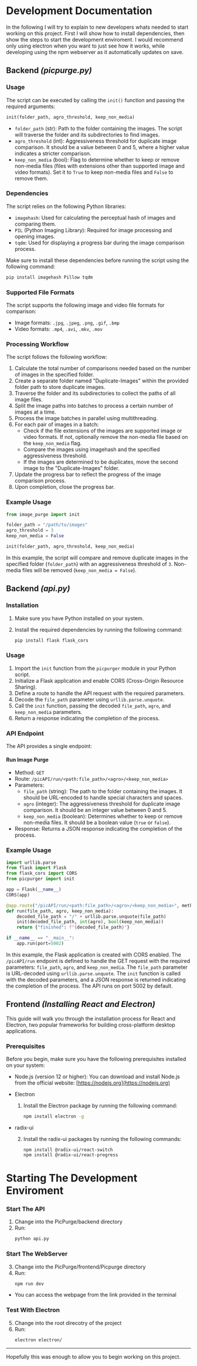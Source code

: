 # Development Documentation

In the following I will try to explain to new developers whats needed to start working on this project. First I will show how to install dependencies, then show the steps to start the development enviroment. I would recommend only using electron when you want to just see how it works, while developing using the npm webserver as it automatically updates on save.
## Backend *(picpurge.py)*
### Usage

The script can be executed by calling the `init()` function and passing the required arguments:

```python
init(folder_path, agro_threshold, keep_non_media)
```

- `folder_path` (str): Path to the folder containing the images. The script will traverse the folder and its subdirectories to find images.
- `agro_threshold` (int): Aggressiveness threshold for duplicate image comparison. It should be a value between 0 and 5, where a higher value indicates a stricter comparison.
- `keep_non_media` (bool): Flag to determine whether to keep or remove non-media files (files with extensions other than supported image and video formats). Set it to `True` to keep non-media files and `False` to remove them.

### Dependencies

The script relies on the following Python libraries:

- `imagehash`: Used for calculating the perceptual hash of images and comparing them.
- `PIL` (Python Imaging Library): Required for image processing and opening images.
- `tqdm`: Used for displaying a progress bar during the image comparison process.

Make sure to install these dependencies before running the script using the following command:

```bash
pip install imagehash Pillow tqdm
```

### Supported File Formats

The script supports the following image and video file formats for comparison:

- Image formats: `.jpg`, `.jpeg`, `.png`, `.gif`, `.bmp`
- Video formats: `.mp4`, `.avi`, `.mkv`, `.mov`

### Processing Workflow

The script follows the following workflow:

1. Calculate the total number of comparisons needed based on the number of images in the specified folder.
2. Create a separate folder named "Duplicate-Images" within the provided folder path to store duplicate images.
3. Traverse the folder and its subdirectories to collect the paths of all image files.
4. Split the image paths into batches to process a certain number of images at a time.
5. Process the image batches in parallel using multithreading.
6. For each pair of images in a batch:
   - Check if the file extensions of the images are supported image or video formats. If not, optionally remove the non-media file based on the `keep_non_media` flag.
   - Compare the images using imagehash and the specified aggressiveness threshold.
   - If the images are determined to be duplicates, move the second image to the "Duplicate-Images" folder.
7. Update the progress bar to reflect the progress of the image comparison process.
8. Upon completion, close the progress bar.

### Example Usage

```python
from image_purge import init

folder_path = "/path/to/images"
agro_threshold = 3
keep_non_media = False

init(folder_path, agro_threshold, keep_non_media)
```

In this example, the script will compare and remove duplicate images in the specified folder (`folder_path`) with an aggressiveness threshold of `3`. Non-media files will be removed (`keep_non_media = False`).
## Backend *(api.py)*

### Installation

1. Make sure you have Python installed on your system.
2. Install the required dependencies by running the following command:

   ```bash
   pip install flask flask_cors
   ```

### Usage

1. Import the `init` function from the `picpurger` module in your Python script.
2. Initialize a Flask application and enable CORS (Cross-Origin Resource Sharing).
3. Define a route to handle the API request with the required parameters.
4. Decode the `file_path` parameter using `urllib.parse.unquote`.
5. Call the `init` function, passing the decoded `file_path`, `agro`, and `keep_non_media` parameters.
6. Return a response indicating the completion of the process.

### API Endpoint

The API provides a single endpoint:

#### Run Image Purge

- Method: `GET`
- Route: `/picAPI/run/<path:file_path>/<agro>/<keep_non_media>`
- Parameters:
  - `file_path` (string): The path to the folder containing the images. It should be URL-encoded to handle special characters and spaces.
  - `agro` (integer): The aggressiveness threshold for duplicate image comparison. It should be an integer value between 0 and 5.
  - `keep_non_media` (boolean): Determines whether to keep or remove non-media files. It should be a boolean value (`true` or `false`).
- Response: Returns a JSON response indicating the completion of the process.

### Example Usage

```python
import urllib.parse
from flask import Flask
from flask_cors import CORS
from picpurger import init

app = Flask(__name__)
CORS(app)

@app.route("/picAPI/run/<path:file_path>/<agro>/<keep_non_media>", methods=["GET"])
def run(file_path, agro, keep_non_media):
    decoded_file_path = "/" + urllib.parse.unquote(file_path)
    init(decoded_file_path, int(agro), bool(keep_non_media))
    return {"finished": f"{decoded_file_path}"}

if __name__ == "__main__":
    app.run(port=5002)
```

In this example, the Flask application is created with CORS enabled. The `/picAPI/run` endpoint is defined to handle the GET request with the required parameters: `file_path`, `agro`, and `keep_non_media`. The `file_path` parameter is URL-decoded using `urllib.parse.unquote`. The `init` function is called with the decoded parameters, and a JSON response is returned indicating the completion of the process. The API runs on port 5002 by default.

## Frontend *(Installing React and Electron)*

This guide will walk you through the installation process for React and Electron, two popular frameworks for building cross-platform desktop applications.

### Prerequisites

Before you begin, make sure you have the following prerequisites installed on your system:

- Node.js (version 12 or higher): You can download and install Node.js from the official website: [https://nodejs.org](https://nodejs.org)

- Electron

    1. Install the Electron package by running the following command:

        ```bash
        npm install electron -g
        ```
- radix-ui

    2. Install the radix-ui packages by running the following commands:

        ```terminal
        npm install @radix-ui/react-switch
        npm install @radix-ui/react-progress
        ```

# Starting The Development Enviroment
### Start The API
1. Change into the PicPurge/backend directory
2. Run:
    ```bash
    python api.py
    ```
### Start The WebServer
3. Change into the PicPurge/frontend/Picpurge directory
4. Run:
    ```bash
    npm run dev
    ```
- You can access the webpage from the link provided in the terminal
### Test With Electron
5. Change into the root direcotry of the project
6. Run:
    ```bash
    electron electron/
    ```

___
Hopefully this was enough to allow you to begin working on this project. 